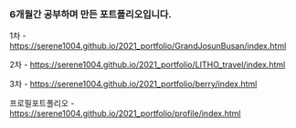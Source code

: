 ### 6개월간 공부하며 만든 포트폴리오입니다. ###

1차 - https://serene1004.github.io/2021_portfolio/GrandJosunBusan/index.html

2차 - https://serene1004.github.io/2021_portfolio/LITHO_travel/index.html

3차 - https://serene1004.github.io/2021_portfolio/berry/index.html

프로필포트폴리오 - https://serene1004.github.io/2021_portfolio/profile/index.html